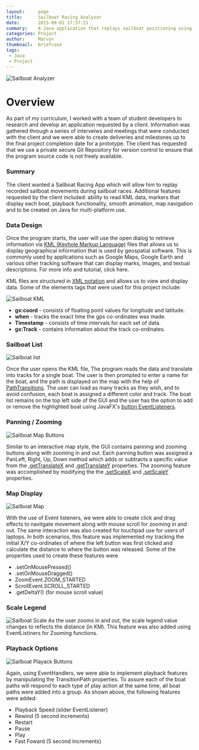 ```yaml
---
layout:     page
title:      Sailboat Racing Analyzer
date:       2015-09-01 17:57:21
summary:    A Java application that replays sailboat positioning using GPS co-ordinates.
categories: Project
author:     Marvyn
thumbnail:  briefcase
tags:
 - Java
 - Project
---
```


<img class="thumbnail" src="{{ site.baseurl }}/projects/sailboat/images/Sailboat_Analyzer.jpg" alt="Sailboat Analyzer">

# Overview

As part of my curriculum, I worked with a team of student developers to research and develop an application requested by a client.  Information was gathered through a series of interveiws and meetings that were conducted with the client and we were able to create deliveries and milestones up to the final project completion date for a prototype.  The client has requested that we use a private secure Git Repository for version control to ensure that the program source code is not freely available.

### Summary

The client wanted a Sailboat Racing App which will allow him to replay recorded sailboat movements during sailboat races. Additional features requested by the client included: ability to read KML data, markers that display each boat, playback functionality, smooth animation, map navigation and to be created on Java for multi-platform use.

### Data Design

Once the program starts, the user will use the open dialog to retrieve information via [KML (Keyhole Markup Language)](https://support.google.com/earth/answer/148118?hl=en) files that allows us to display geographical information that is used by geospatial software.  This is commonly used by applications such as Google Maps, Google Earth and various other tracking software that can display marks, images, and textual descriptions. For more info and tutorial, click here.

KML files are structured in [XML notation](http://www.w3schools.com/schema/el_notation.asp) and allows us to view and display data.  Some of the elements tags that were used for this project include:

<img src="{{ site.baseurl }}/projects/sailboat/images/sailboat_kml.jpg" alt="Sailboat KML">

* **gx:coord**  - consists of floating point values for longitude and latitude.
* **when** - tracks the exact time the gps co-ordinates was made.
* **Timestamp** - consists of time intervals for each set of data.
* **gx:Track** - contains information about the track co-ordinates.


### Sailboat List

<img src="{{ site.baseurl }}/projects/sailboat/images/sailboat_namelist.jpg" alt="Sailboat list" class="pull-right">

Once the user opens the KML file, The program reads the data and translate into tracks for a single boat.  The user is then prompted to enter a name for the boat, and the path is displayed on the map with the help of [PathTransitions](https://docs.oracle.com/javafx/2/api/javafx/animation/PathTransition.html).  The user can load as many tracks as they wish, and to avoid confusion, each boat is assigned a different color and track.  The boat list remains on the top left side of the GUI and the user has the option to add or remove the highlighted boat using JavaFX's [button EventListeners](http://docs.oracle.com/javafx/2/ui_controls/button.htm).


### Panning / Zooming

<img src="{{ site.baseurl }}/projects/sailboat/images/sailboat_mapButtons.jpg" alt="Sailboat Map Buttons" class="pull-left">

Similar to an interactive map style, the GUI contains panning and zooming buttons along with zooming in and out.  Each panning button was assigned a PanLeft, Right, Up, Down method which adds or subtracts a specific value from the [.getTranslateX](http://www.java2s.com/Tutorial/Java/java.awt.geom/AffineTransform/Java_AffineTransform_getTranslateX_.htm) and [.getTranslateY](http://www.java2s.com/Tutorials/Java/java.awt.geom/AffineTransform/Java_AffineTransform_getTranslateY_.htm) properties.  The zooming feature was accomplished by modifying the the [.setScaleX](https://docs.oracle.com/javafx/2/api/javafx/scene/Node.html#setScaleX%28double%29) and [.setScaleY](https://docs.oracle.com/javafx/2/api/javafx/scene/Node.html#setScaleY%28double%29) properties.


### Map Display

<img src="{{ site.baseurl }}/projects/sailboat/images/sailboat_map.jpg" alt="Sailboat Map">

With the use of Event listeners, we were able to create click and drag effects to navitgate movement along with mouse scroll for zooming in and out.  The same interaction was also created for touchpad use for users of laptops.  In both scenarios, this feature was implemented my tracking the initial X/Y co-ordinates of where the left button was first clicked and calculate the distance to where the button was released.  Some of the properties used to create these features were

* .setOnMousePressed()
* .setOnMouseDragged()
* ZoomEvent.ZOOM_STARTED
* ScrollEvent.SCROLL_STARTED
* .getDeltaY() (for mouse scroll value)


### Scale Legend
<img src="{{ site.baseurl }}/projects/sailboat/images/sailboat_scale.jpg" alt="Sailboat Scale">
As the user zooms in and out, the scale legend value changes to reflects the distance (in KM).  This feature was also added using EventListiners for Zooming functions.


### Playback Options

<img src="{{ site.baseurl }}/projects/sailboat/images/sailboat_playback.jpg" alt="Sailboat Playack Buttons" class="pull-right">

Again, using EventHandlers, we were able to implement playback features by manipulating the TransitionPath properties.  To assure each of the boat paths will respond to each type of play action at the same time, all boat paths were added into a group.  As shown above, the following features were added:

* Playback Speed (slider EventListener)
* Rewind (5 second increments)
* Restart
* Pause
* Play
* Fast Foward (5 second increments)
 